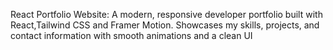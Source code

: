 React Portfolio Website:
A modern, responsive developer portfolio built with React,Tailwind CSS and Framer Motion. 
Showcases my skills, projects, and contact information with smooth animations and a clean UI
